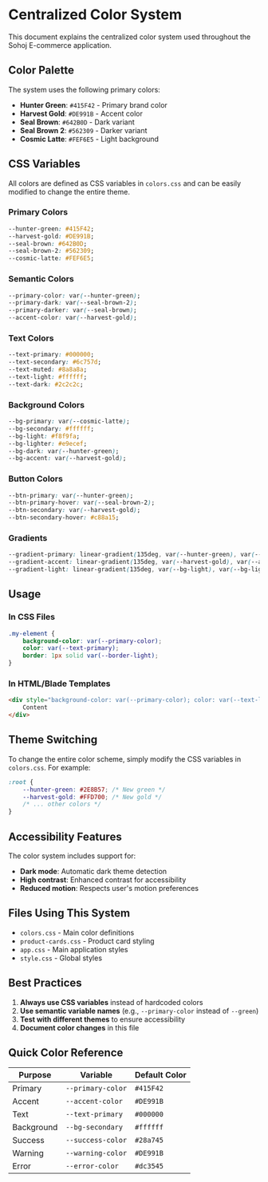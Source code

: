 # Centralized Color System

This document explains the centralized color system used throughout the Sohoj E-commerce application.

## Color Palette

The system uses the following primary colors:

- **Hunter Green**: `#415F42` - Primary brand color
- **Harvest Gold**: `#DE991B` - Accent color
- **Seal Brown**: `#642B0D` - Dark variant
- **Seal Brown 2**: `#562309` - Darker variant
- **Cosmic Latte**: `#FEF6E5` - Light background

## CSS Variables

All colors are defined as CSS variables in `colors.css` and can be easily modified to change the entire theme.

### Primary Colors
```css
--hunter-green: #415F42;
--harvest-gold: #DE991B;
--seal-brown: #642B0D;
--seal-brown-2: #562309;
--cosmic-latte: #FEF6E5;
```

### Semantic Colors
```css
--primary-color: var(--hunter-green);
--primary-dark: var(--seal-brown-2);
--primary-darker: var(--seal-brown);
--accent-color: var(--harvest-gold);
```

### Text Colors
```css
--text-primary: #000000;
--text-secondary: #6c757d;
--text-muted: #8a8a8a;
--text-light: #ffffff;
--text-dark: #2c2c2c;
```

### Background Colors
```css
--bg-primary: var(--cosmic-latte);
--bg-secondary: #ffffff;
--bg-light: #f8f9fa;
--bg-lighter: #e9ecef;
--bg-dark: var(--hunter-green);
--bg-accent: var(--harvest-gold);
```

### Button Colors
```css
--btn-primary: var(--hunter-green);
--btn-primary-hover: var(--seal-brown-2);
--btn-secondary: var(--harvest-gold);
--btn-secondary-hover: #c88a15;
```

### Gradients
```css
--gradient-primary: linear-gradient(135deg, var(--hunter-green), var(--seal-brown-2));
--gradient-accent: linear-gradient(135deg, var(--harvest-gold), var(--accent-light));
--gradient-light: linear-gradient(135deg, var(--bg-light), var(--bg-lighter));
```

## Usage

### In CSS Files
```css
.my-element {
    background-color: var(--primary-color);
    color: var(--text-primary);
    border: 1px solid var(--border-light);
}
```

### In HTML/Blade Templates
```html
<div style="background-color: var(--primary-color); color: var(--text-light);">
    Content
</div>
```

## Theme Switching

To change the entire color scheme, simply modify the CSS variables in `colors.css`. For example:

```css
:root {
    --hunter-green: #2E8B57; /* New green */
    --harvest-gold: #FFD700; /* New gold */
    /* ... other colors */
}
```

## Accessibility Features

The color system includes support for:
- **Dark mode**: Automatic dark theme detection
- **High contrast**: Enhanced contrast for accessibility
- **Reduced motion**: Respects user's motion preferences

## Files Using This System

- `colors.css` - Main color definitions
- `product-cards.css` - Product card styling
- `app.css` - Main application styles
- `style.css` - Global styles

## Best Practices

1. **Always use CSS variables** instead of hardcoded colors
2. **Use semantic variable names** (e.g., `--primary-color` instead of `--green`)
3. **Test with different themes** to ensure accessibility
4. **Document color changes** in this file

## Quick Color Reference

| Purpose | Variable | Default Color |
|---------|----------|---------------|
| Primary | `--primary-color` | `#415F42` |
| Accent | `--accent-color` | `#DE991B` |
| Text | `--text-primary` | `#000000` |
| Background | `--bg-secondary` | `#ffffff` |
| Success | `--success-color` | `#28a745` |
| Warning | `--warning-color` | `#DE991B` |
| Error | `--error-color` | `#dc3545` | 
